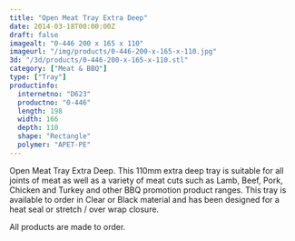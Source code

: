 ```yaml
---
title: "Open Meat Tray Extra Deep"
date: 2014-03-18T00:00:00Z
draft: false
imagealt: "0-446 200 x 165 x 110"
imageurl: "/img/products/0-446-200-x-165-x-110.jpg"
3d: "/3d/products/0-446-200-x-165-x-110.stl"
category: ["Meat & BBQ"]
type: ["Tray"]
productinfo:
  internetno: "D623"
  productno: "0-446"
  length: 198
  width: 166
  depth: 110
  shape: "Rectangle"
  polymer: "APET-PE"
---
```

Open Meat Tray Extra Deep. This 110mm extra deep tray is suitable for all joints of meat as well as a variety of meat cuts such as Lamb, Beef, Pork, Chicken and Turkey and other BBQ promotion product ranges. This tray is available to order in Clear or Black material and has been designed for a heat seal or stretch / over wrap closure.

All products are made to order.